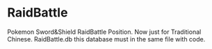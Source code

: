 # RaidBattle
Pokemon Sword&amp;Shield RaidBattle Position.
Now just for Traditional Chinese.
RaidBattle.db this database must in the same file with code.
